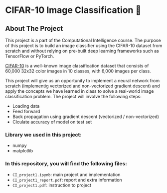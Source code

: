 # CIFAR-10 Image Classification 🧠

## About The Project

This project is a part of the Computational Intelligence course. The purpose of this project is to build an image classifier using the CIFAR-10 dataset from scratch and without relying on pre-built deep learning frameworks such as TensorFlow or PyTorch.

[CIFAR-10](https://www.cs.toronto.edu/~kriz/cifar.html) is a well-known image classification dataset that consists of 60,000 32x32 color images in 10 classes, with 6,000 images per class.

This project will give us an opportunity to implement a neural network from scratch (implementig vectorized and non-vectorized gradient descent) and apply the concepts we have learned in class to solve a real-world image classification problem. The project will involve the following steps:

- Loading data
- Feed forward
- Back propagation using gradient descent (vectorized / non-vectorized)
- Clculate accuracy of model on test set

### Library we used in this project:
- numpy 
- matplotlib

### In this repository, you will find the following files:
- `CI_project1.ipynb`: main project and implementation
- `CI_project1_report.pdf`: report and extra information
- `CI_project1.pdf`: instruction to project
